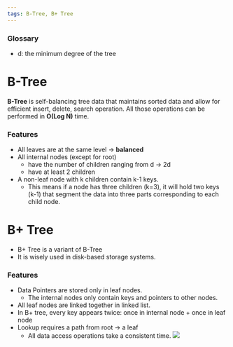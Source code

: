 ```yaml
---
tags: B-Tree, B+ Tree
---
```


### Glossary
- d: the minimum degree of the tree

# B-Tree
**B-Tree** is self-balancing tree data that maintains sorted data and allow for efficient insert, delete, search operation.
All those operations can be performed in **O(Log N)** time.

### Features
- All leaves are at the same level -> **balanced**
- All internal nodes (except for root) 
	- have the number of children ranging from d -> 2d
	- have at least 2 children
- A non-leaf node with k children contain k-1 keys.
	- This means if a node has three children (k=3), it will hold two keys (k-1) that segment the data into three parts corresponding to each child node.


# B+ Tree
- B+ Tree is a variant of B-Tree
- It is wisely used in disk-based storage systems.

### Features
- Data Pointers are stored only in leaf nodes.
	- The internal nodes only contain keys and pointers to other nodes.
- All leaf nodes are linked together in linked list.
- In B+ tree, every key appears twice: once in internal node + once in leaf node
- Lookup requires a path from root -> a leaf
	- All data access operations take a consistent time.
 ![](B+Tree.png)